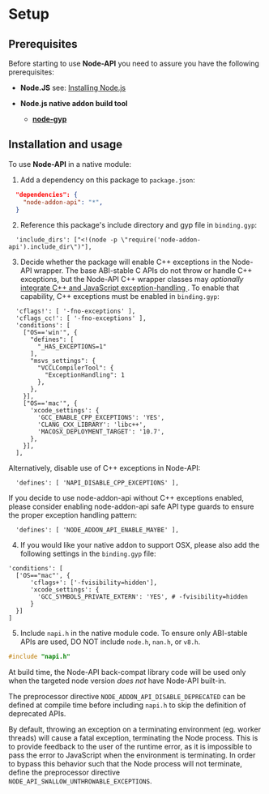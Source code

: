 # Setup

## Prerequisites

Before starting to use **Node-API** you need to assure you have the following
prerequisites:

* **Node.JS** see: [Installing Node.js](https://nodejs.org/)

* **Node.js native addon build tool**

  - **[node-gyp](node-gyp.md)**

## Installation and usage

To use **Node-API** in a native module:

  1. Add a dependency on this package to `package.json`:

```json
  "dependencies": {
    "node-addon-api": "*",
  }
```

  2. Reference this package's include directory and gyp file in `binding.gyp`:

```gyp
  'include_dirs': ["<!(node -p \"require('node-addon-api').include_dir\")"],
```

  3. Decide whether the package will enable C++ exceptions in the Node-API wrapper.
     The base ABI-stable C APIs do not throw or handle C++ exceptions, but the
     Node-API C++ wrapper classes may _optionally_
     [integrate C++ and JavaScript exception-handling
     ](https://github.com/nodejs/node-addon-api/blob/HEAD/doc/error_handling.md).
     To enable that capability, C++ exceptions must be enabled in `binding.gyp`:

```gyp
  'cflags!': [ '-fno-exceptions' ],
  'cflags_cc!': [ '-fno-exceptions' ],
  'conditions': [
    ["OS=='win'", {
      "defines": [
        "_HAS_EXCEPTIONS=1"
      ],
      "msvs_settings": {
        "VCCLCompilerTool": {
          "ExceptionHandling": 1
        },
      },
    }],
    ["OS=='mac'", {
      'xcode_settings': {
        'GCC_ENABLE_CPP_EXCEPTIONS': 'YES',
        'CLANG_CXX_LIBRARY': 'libc++',
        'MACOSX_DEPLOYMENT_TARGET': '10.7',
      },
    }],
  ],
```

  Alternatively, disable use of C++ exceptions in Node-API:

```gyp
  'defines': [ 'NAPI_DISABLE_CPP_EXCEPTIONS' ],
```

  If you decide to use node-addon-api without C++ exceptions enabled, please
  consider enabling node-addon-api safe API type guards to ensure the proper
  exception handling pattern:

```gyp
  'defines': [ 'NODE_ADDON_API_ENABLE_MAYBE' ],
```

  4. If you would like your native addon to support OSX, please also add the
  following settings in the `binding.gyp` file:

  ```gyp
  'conditions': [
    ['OS=="mac"', {
        'cflags+': ['-fvisibility=hidden'],
        'xcode_settings': {
          'GCC_SYMBOLS_PRIVATE_EXTERN': 'YES', # -fvisibility=hidden
        }
    }]
  ]
  ```

  5. Include `napi.h` in the native module code.
     To ensure only ABI-stable APIs are used, DO NOT include
     `node.h`, `nan.h`, or `v8.h`.

```C++
#include "napi.h"
```

At build time, the Node-API back-compat library code will be used only when the
targeted node version *does not* have Node-API built-in.

The preprocessor directive `NODE_ADDON_API_DISABLE_DEPRECATED` can be defined at
compile time before including `napi.h` to skip the definition of deprecated APIs.

By default, throwing an exception on a terminating environment (eg. worker
threads) will cause a fatal exception, terminating the Node process. This is to
provide feedback to the user of the runtime error, as it is impossible to pass
the error to JavaScript when the environment is terminating. In order to bypass
this behavior such that the Node process will not terminate, define the
preprocessor directive `NODE_API_SWALLOW_UNTHROWABLE_EXCEPTIONS`.
